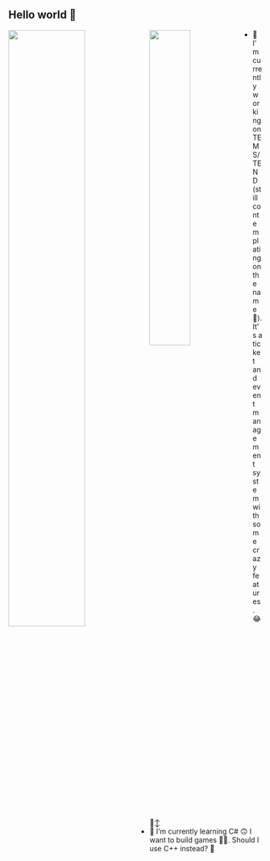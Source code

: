## Hello world 👋 

  
<img align="left" width="55%" src="https://github-readme-stats.vercel.app/api?username=chloe7243&show_icons=true&theme=radical"/>
<img align="left" width="40%" src="https://github-readme-stats.vercel.app/api/top-langs/?username=anuraghazra&theme=radical&layout=compact"/>


- 🔭 I’m currently working on TEMS/TEND (still contemplating on the name 👀). It's a ticket and event management system with some crazy features. 😂🙂‍↕️
- 🌱 I’m currently learning C# 🙃 I want to build games 😮‍💨. Should I use C++ instead? 🤔

<!--
**Chloe7243/Chloe7243** is a ✨ _special_ ✨ repository because its `README.md` (this file) appears on your GitHub profile.

Here are some ideas to get you started:


- 👯 I’m looking to collaborate on ...
- 🤔 I’m looking for help with ...
- 💬 Ask me about ...
- 📫 How to reach me: ...
- 😄 Pronouns: ...
- ⚡ Fun fact: ...
-->
